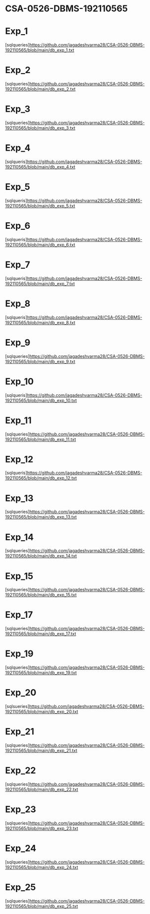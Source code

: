 # CSA-0526-DBMS-192110565
# Exp_1
[sqlqueries]https://github.com/jagadeshvarma28/CSA-0526-DBMS-192110565/blob/main/db_exp_1.txt
# Exp_2
[sqlqueries]https://github.com/jagadeshvarma28/CSA-0526-DBMS-192110565/blob/main/db_exp_2.txt
# Exp_3
[sqlqueries]https://github.com/jagadeshvarma28/CSA-0526-DBMS-192110565/blob/main/db_exp_3.txt
# Exp_4
[sqlqueris]https://github.com/jagadeshvarma28/CSA-0526-DBMS-192110565/blob/main/db_exp_4.txt
# Exp_5
[sqlqueris]https://github.com/jagadeshvarma28/CSA-0526-DBMS-192110565/blob/main/db_exp_5.txt
# Exp_6
[sqlqueris]https://github.com/jagadeshvarma28/CSA-0526-DBMS-192110565/blob/main/db_exp_6.txt
# Exp_7
[sqlqueris]https://github.com/jagadeshvarma28/CSA-0526-DBMS-192110565/blob/main/db_exp_7.txt
# Exp_8
[sqlqueris]https://github.com/jagadeshvarma28/CSA-0526-DBMS-192110565/blob/main/db_exp_8.txt
# Exp_9
[sqlqueries]https://github.com/jagadeshvarma28/CSA-0526-DBMS-192110565/blob/main/db_exp_9.txt
# Exp_10
[sqlqueris]https://github.com/jagadeshvarma28/CSA-0526-DBMS-192110565/blob/main/db_exp_10.txt
# Exp_11
[sqlqueries]https://github.com/jagadeshvarma28/CSA-0526-DBMS-192110565/blob/main/db_exp_11.txt
# Exp_12
[sqlqueris]https://github.com/jagadeshvarma28/CSA-0526-DBMS-192110565/blob/main/db_exp_12.txt
# Exp_13
[sqlqueries]https://github.com/jagadeshvarma28/CSA-0526-DBMS-192110565/blob/main/db_exp_13.txt
# Exp_14
[sqlqueries]https://github.com/jagadeshvarma28/CSA-0526-DBMS-192110565/blob/main/db_exp_14.txt
# Exp_15
[sqlqueries]https://github.com/jagadeshvarma28/CSA-0526-DBMS-192110565/blob/main/db_exp_15.txt


# Exp_17
[sqlqueries]https://github.com/jagadeshvarma28/CSA-0526-DBMS-192110565/blob/main/db_exp_17.txt


# Exp_19
[sqlqueries]https://github.com/jagadeshvarma28/CSA-0526-DBMS-192110565/blob/main/db_exp_19.txt
# Exp_20
[sqlsueries]https://github.com/jagadeshvarma28/CSA-0526-DBMS-192110565/blob/main/db_exp_20.txt
# Exp_21
[sqlqueries]https://github.com/jagadeshvarma28/CSA-0526-DBMS-192110565/blob/main/db_exp_21.txt
# Exp_22
[sqlqueries]https://github.com/jagadeshvarma28/CSA-0526-DBMS-192110565/blob/main/db_exp_22.txt
# Exp_23
[sqlqueries]https://github.com/jagadeshvarma28/CSA-0526-DBMS-192110565/blob/main/db_exp_23.txt
# Exp_24
[sqlqueries]https://github.com/jagadeshvarma28/CSA-0526-DBMS-192110565/blob/main/db_exp_24.txt
# Exp_25
[sqlqueries]https://github.com/jagadeshvarma28/CSA-0526-DBMS-192110565/blob/main/db_exp_25.txt
